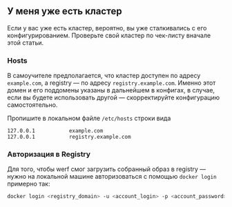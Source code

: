 ## У меня уже есть кластер

Если у вас уже есть кластер, вероятно, вы уже сталкивались с его конфигурированием. Проверьте свой кластер по чек-листу вначале этой статьи.

### Hosts

В самоучителе предполагается, что кластер доступен по адресу `example.com`, а registry — по адресу `registry.example.com`. Именно этот домен и его поддомены указаны в дальнейшем в конфигах, в случае, если вы будете использовать другой — скорректируйте конфигурацию самостоятельно.

Пропишите в локальном файле `/etc/hosts` строки вида

```
127.0.0.1           example.com
127.0.0.1           registry.example.com
```

### Авторизация в Registry

Для того, чтобы werf смог загрузить собранный образ в registry — нужно на локальной машине авторизоваться с помощью `docker login` примерно так:

```bash
docker login <registry_domain> -u <account_login> -p <account_password>
```
